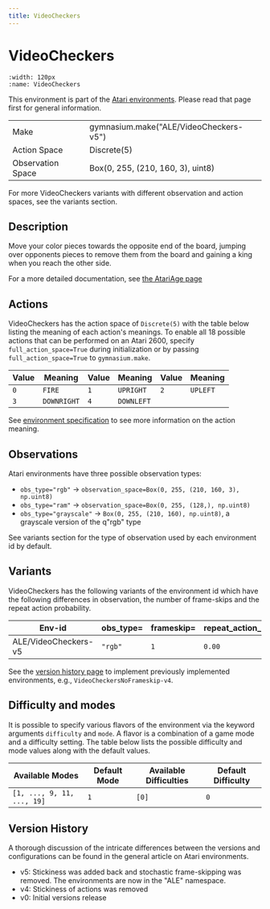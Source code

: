 ```yaml
---
title: VideoCheckers
---
```


# VideoCheckers

```{figure} ../_static/videos/environments/video_checkers.gif
:width: 120px
:name: VideoCheckers
```

This environment is part of the <a href='..'>Atari environments</a>. Please read that page first for general information.

|                   |                                        |
|-------------------|----------------------------------------|
| Make              | gymnasium.make("ALE/VideoCheckers-v5") |
| Action Space      | Discrete(5)                            |
| Observation Space | Box(0, 255, (210, 160, 3), uint8)      |

For more VideoCheckers variants with different observation and action spaces, see the variants section.

## Description

Move your color pieces towards the opposite end of the board, jumping over opponents pieces to remove them from the board and gaining a king when you reach the other side.

For a more detailed documentation, see [the AtariAge page](https://atariage.com/manual_html_page.php?SoftwareLabelID=579)

## Actions

VideoCheckers has the action space of `Discrete(5)` with the table below listing the meaning of each action's meanings.
To enable all 18 possible actions that can be performed on an Atari 2600, specify `full_action_space=True` during
initialization or by passing `full_action_space=True` to `gymnasium.make`.

| Value   | Meaning     | Value   | Meaning    | Value   | Meaning   |
|---------|-------------|---------|------------|---------|-----------|
| `0`     | `FIRE`      | `1`     | `UPRIGHT`  | `2`     | `UPLEFT`  |
| `3`     | `DOWNRIGHT` | `4`     | `DOWNLEFT` |         |           |

See [environment specification](../env-spec) to see more information on the action meaning.

## Observations

Atari environments have three possible observation types:

- `obs_type="rgb"` -> `observation_space=Box(0, 255, (210, 160, 3), np.uint8)`
- `obs_type="ram"` -> `observation_space=Box(0, 255, (128,), np.uint8)`
- `obs_type="grayscale"` -> `Box(0, 255, (210, 160), np.uint8)`, a grayscale version of the q"rgb" type

See variants section for the type of observation used by each environment id by default.

## Variants

VideoCheckers has the following variants of the environment id which have the following differences in observation,
the number of frame-skips and the repeat action probability.

| Env-id               | obs_type=   | frameskip=   | repeat_action_probability=   |
|----------------------|-------------|--------------|------------------------------|
| ALE/VideoCheckers-v5 | `"rgb"`     | `1`          | `0.00`                       |

See the [version history page](https://ale.farama.org/environments/#version-history-and-naming-schemes) to implement previously implemented environments, e.g., `VideoCheckersNoFrameskip-v4`.

## Difficulty and modes

It is possible to specify various flavors of the environment via the keyword arguments `difficulty` and `mode`.
A flavor is a combination of a game mode and a difficulty setting. The table below lists the possible difficulty and mode values
along with the default values.

| Available Modes            | Default Mode   | Available Difficulties   | Default Difficulty   |
|----------------------------|----------------|--------------------------|----------------------|
| `[1, ..., 9, 11, ..., 19]` | `1`            | `[0]`                    | `0`                  |

## Version History

A thorough discussion of the intricate differences between the versions and configurations can be found in the general article on Atari environments.

* v5: Stickiness was added back and stochastic frame-skipping was removed. The environments are now in the "ALE" namespace.
* v4: Stickiness of actions was removed
* v0: Initial versions release
